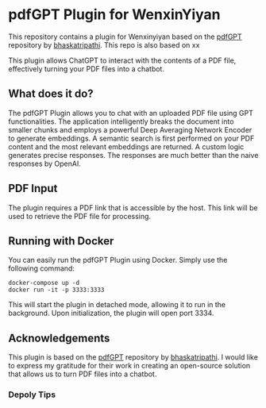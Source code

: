 # pdfGPT Plugin for WenxinYiyan

This repository contains a plugin for Wenxinyiyan based on the [pdfGPT](https://github.com/bhaskatripathi/pdfGPT) repository by [bhaskatripathi](https://github.com/bhaskatripathi). 
This repo is also based on xx

This plugin allows ChatGPT to interact with the contents of a PDF file, effectively turning your PDF files into a chatbot.

## What does it do?

The pdfGPT Plugin allows you to chat with an uploaded PDF file using GPT functionalities. The application intelligently breaks the document into smaller chunks and employs a powerful Deep Averaging Network Encoder to generate embeddings. A semantic search is first performed on your PDF content and the most relevant embeddings are returned. A custom logic generates precise responses. The responses are much better than the naive responses by OpenAI.

## PDF Input

The plugin requires a PDF link that is accessible by the host. This link will be used to retrieve the PDF file for processing.

## Running with Docker

You can easily run the pdfGPT Plugin using Docker. Simply use the following command:

```
docker-compose up -d
docker run -it -p 3333:3333
```

This will start the plugin in detached mode, allowing it to run in the background. Upon initialization, the plugin will open port 3334.

## Acknowledgements

This plugin is based on the [pdfGPT](https://github.com/bhaskatripathi/pdfGPT) repository by [bhaskatripathi](https://github.com/bhaskatripathi). I would like to express my gratitude for their work in creating an open-source solution that allows us to turn PDF files into a chatbot.


### Depoly Tips
